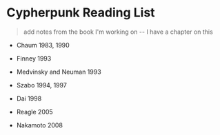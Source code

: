 # Cypherpunk Reading List
> add notes from the book I'm working on -- I have a chapter on this

* Chaum 1983, 1990
* Finney 1993
* Medvinsky and Neuman 1993
* Szabo 1994, 1997
* Dai 1998
* Reagle 2005

* Nakamoto 2008